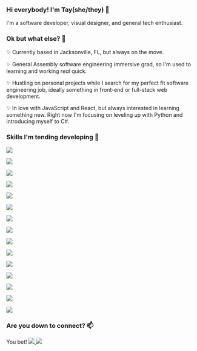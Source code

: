 ### Hi everybody! I'm Tay(she/they) 👋

I'm a software developer, visual designer, and general tech enthusiast. 

### Ok but what else? 🤔

✨ Currently based in Jacksonville, FL, but always on the move.

✨ General Assembly software engineering immersive grad, so I'm used to learning and working *real* quick.

✨ Hustling on personal projects while I search for my perfect fit software engineering job, ideally something in front-end or full-stack web development.

✨ In love with JavaScript and React, but always interested in learning something new. Right now I'm focusing on leveling up with Python and introducing myself to C#.

### Skills I'm tending developing 🌱

<img src='https://img.shields.io/badge/mac%20os-000000?style=for-the-badge&logo=macos&logoColor=F0F0F0'></img>

<img src='https://img.shields.io/badge/html5-%23E34F26.svg?style=for-the-badge&logo=html5&logoColor=white'></img>

<img src='https://img.shields.io/badge/css3-%231572B6.svg?style=for-the-badge&logo=css3&logoColor=white'></img>

<img src='https://img.shields.io/badge/javascript-%23323330.svg?style=for-the-badge&logo=javascript&logoColor=%23F7DF1E'></img>

<img src='https://img.shields.io/badge/MongoDB-%234ea94b.svg?style=for-the-badge&logo=mongodb&logoColor=white'></img>

<img src='https://img.shields.io/badge/express.js-%23404d59.svg?style=for-the-badge&logo=express&logoColor=%2361DAFB'></img>

<img src='https://img.shields.io/badge/react-%2320232a.svg?style=for-the-badge&logo=react&logoColor=%2361DAFB'>

<img src='https://img.shields.io/badge/node.js-6DA55F?style=for-the-badge&logo=node.js&logoColor=white'></img>

<img src='https://img.shields.io/badge/python-3670A0?style=for-the-badge&logo=python&logoColor=ffdd54'></img>

<img src='https://img.shields.io/badge/bootstrap-%23563D7C.svg?style=for-the-badge&logo=bootstrap&logoColor=white'></img>

<img src='https://img.shields.io/badge/git-%23F05033.svg?style=for-the-badge&logo=git&logoColor=white'></img>

<img src='https://img.shields.io/badge/Postman-FF6C37?style=for-the-badge&logo=postman&logoColor=white'></img>

<img src='https://img.shields.io/badge/heroku-%23430098.svg?style=for-the-badge&logo=heroku&logoColor=white'></img>

<img src='https://img.shields.io/badge/Trello-%23026AA7.svg?style=for-the-badge&logo=Trello&logoColor=white'></img>

<img src='https://img.shields.io/badge/Visual%20Studio%20Code-0078d7.svg?style=for-the-badge&logo=visual-studio-code&logoColor=white'></img>


### Are you down to connect? 📫

You bet!
<a href="mailto: tayanne.west@gmail.com">
<img src='https://img.shields.io/badge/Gmail-D14836?style=for-the-badge&logo=gmail&logoColor=white'></img>
</a>
<a href="https://www.linkedin.com/in/tayannewest/">
<img src='https://img.shields.io/badge/linkedin-%230077B5.svg?style=for-the-badge&logo=linkedin&logoColor=white'></img>
</a>

<!--
**tayannewest/tayannewest** is a ✨ _special_ ✨ repository because its `README.md` (this file) appears on your GitHub profile.

Here are some ideas to get you started:

- 🔭 I’m currently working on ...
- 🌱 I’m currently learning ...
- 👯 I’m looking to collaborate on ...
- 🤔 I’m looking for help with ...
- 💬 Ask me about ...
- 📫 How to reach me: ...
- 😄 Pronouns: ...
- ⚡ Fun fact: ...
-->

